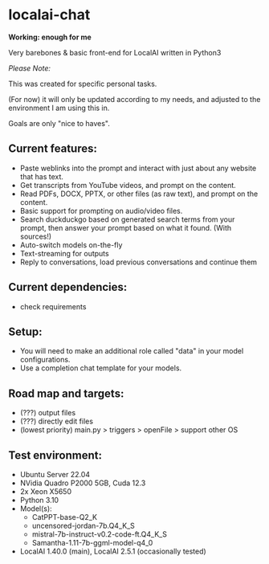 # localai-chat

**Working: enough for me**


Very barebones & basic front-end for LocalAI written in Python3


*Please Note:*

This was created for specific personal tasks.

(For now) it will only be updated according to my needs, and adjusted to the environment I am using this in.

Goals are only "nice to haves".


## Current features:
- Paste weblinks into the prompt and interact with just about any website that has text.
- Get transcripts from YouTube videos, and prompt on the content.
- Read PDFs, DOCX, PPTX, or other files (as raw text), and prompt on the content.
- Basic support for prompting on audio/video files.
- Search duckduckgo based on generated search terms from your prompt, then answer your prompt based on what it found. (With sources!)
- Auto-switch models on-the-fly
- Text-streaming for outputs
- Reply to conversations, load previous conversations and continue them


## Current dependencies:
- check requirements


## Setup:
- You will need to make an additional role called "data" in your model configurations.
- Use a completion chat template for your models.


## Road map and targets:
- (???) output files
- (???) directly edit files
- (lowest priority) main.py > triggers > openFile > support other OS


## Test environment:
- Ubuntu Server 22.04
- NVidia Quadro P2000 5GB, Cuda 12.3
- 2x Xeon X5650
- Python 3.10
- Model(s):
    - CatPPT-base-Q2_K
    - uncensored-jordan-7b.Q4_K_S
    - mistral-7b-instruct-v0.2-code-ft.Q4_K_S
    - Samantha-1.11-7b-ggml-model-q4_0
- LocalAI 1.40.0 (main), LocalAI 2.5.1 (occasionally tested)


